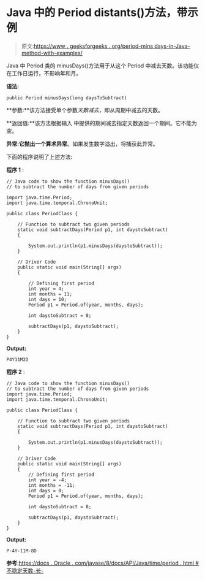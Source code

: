 # Java 中的 Period distants()方法，带示例

> 原文:[https://www . geeksforgeeks . org/period-mins days-in-Java-method-with-examples/](https://www.geeksforgeeks.org/period-minusdays-method-in-java-with-examples/)

Java 中 Period 类的 minusDays()方法用于从这个 Period 中减去天数。该功能仅在工作日运行，不影响年和月。

**语法:**

```
public Period minusDays(long daysToSubtract)
```

**参数:**该方法接受单个参数*天数减去*，即从周期中减去的天数。

**返回值:**该方法根据输入
中提供的期间减去指定天数返回一个期间。它不能为空。

**异常:**它抛出一个**算术异常**。如果发生数字溢出，将捕获此异常。

下面的程序说明了上述方法:

**程序 1** :

```
// Java code to show the function minusDays()
// to subtract the number of days from given periods

import java.time.Period;
import java.time.temporal.ChronoUnit;

public class PeriodClass {

    // Function to subtract two given periods
    static void subtractDays(Period p1, int daystoSubtract)
    {

        System.out.println(p1.minusDays(daystoSubtract));
    }

    // Driver Code
    public static void main(String[] args)
    {

        // Defining first period
        int year = 4;
        int months = 11;
        int days = 10;
        Period p1 = Period.of(year, months, days);

        int daystoSubtract = 8;

        subtractDays(p1, daystoSubtract);
    }
}
```

**Output:**

```
P4Y11M2D

```

**程序 2** :

```
// Java code to show the function minusDays()
// to subtract the number of days from given periods
import java.time.Period;
import java.time.temporal.ChronoUnit;

public class PeriodClass {

    // Function to subtract two given periods
    static void subtractDays(Period p1, int daystoSubtract)
    {

        System.out.println(p1.minusDays(daystoSubtract));
    }

    // Driver Code
    public static void main(String[] args)
    {
        // Defining first period
        int year = -4;
        int months = -11;
        int days = 0;
        Period p1 = Period.of(year, months, days);

        int daystoSubtract = 8;

        subtractDays(p1, daystoSubtract);
    }
}
```

**Output:**

```
P-4Y-11M-8D

```

**参考**:[https://docs . Oracle . com/javase/8/docs/API/Java/time/period . html #不稳定天数-长-](https://docs.oracle.com/javase/8/docs/api/java/time/Period.html#minusDays-long-)